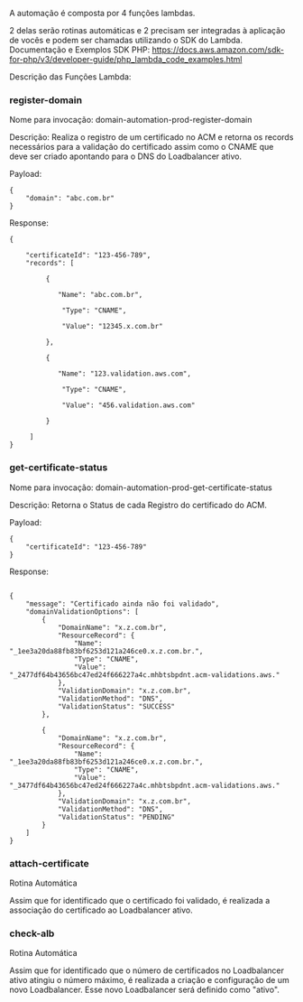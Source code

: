 A automação é composta por 4 funções lambdas.

2 delas serão rotinas automáticas e 2 precisam ser integradas à aplicação de vocês e podem ser chamadas utilizando o SDK do Lambda.
Documentação e Exemplos SDK PHP: https://docs.aws.amazon.com/sdk-for-php/v3/developer-guide/php_lambda_code_examples.html


Descrição das Funções Lambda:

### register-domain

Nome para invocação:
domain-automation-prod-register-domain

Descrição:
Realiza o registro de um certificado no ACM e retorna os records necessários para a validação do certificado assim como o CNAME que deve ser criado apontando para o DNS do Loadbalancer ativo.

Payload:
```
{
    "domain": "abc.com.br"
}
```

Response:
```
{

    "certificateId": "123-456-789",
    "records": [

         {

            "Name": "abc.com.br",

             "Type": "CNAME",

             "Value": "12345.x.com.br"

         },

         {

            "Name": "123.validation.aws.com",

             "Type": "CNAME",

             "Value": "456.validation.aws.com"

         }

     ]
}
```

### get-certificate-status

Nome para invocação:
domain-automation-prod-get-certificate-status

Descrição:
Retorna o Status de cada Registro do certificado do ACM.

Payload:
```
{
    "certificateId": "123-456-789"
}
```


Response:
```

{
    "message": "Certificado ainda não foi validado",
    "domainValidationOptions": [
        {
            "DomainName": "x.z.com.br",
            "ResourceRecord": {
                "Name": "_1ee3a20da88fb83bf6253d121a246ce0.x.z.com.br.",
                "Type": "CNAME",
                "Value": "_2477df64b43656bc47ed24f666227a4c.mhbtsbpdnt.acm-validations.aws."
            },
            "ValidationDomain": "x.z.com.br",
            "ValidationMethod": "DNS",
            "ValidationStatus": "SUCCESS"
        },

        {
            "DomainName": "x.z.com.br",
            "ResourceRecord": {
                "Name": "_1ee3a20da88fb83bf6253d121a246ce0.x.z.com.br.",
                "Type": "CNAME",
                "Value": "_3477df64b43656bc47ed24f666227a4c.mhbtsbpdnt.acm-validations.aws."
            },
            "ValidationDomain": "x.z.com.br",
            "ValidationMethod": "DNS",
            "ValidationStatus": "PENDING"
        }
    ]
}
```


### attach-certificate
Rotina Automática

Assim que for identificado que o certificado foi validado, é realizada a associação do certificado ao Loadbalancer ativo.


### check-alb

Rotina Automática

Assim que for identificado que o número de certificados no Loadbalancer ativo atingiu o número máximo, é realizada a criação e configuração de um novo Loadbalancer. Esse novo Loadbalancer será definido como "ativo".
